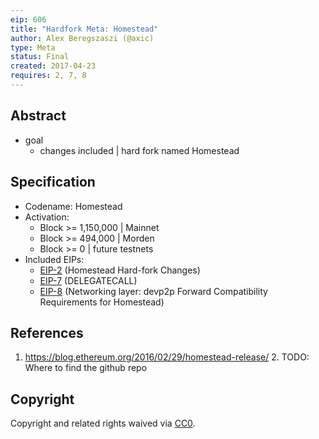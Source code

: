 ```yaml
---
eip: 606
title: "Hardfork Meta: Homestead"
author: Alex Beregszaszi (@axic)
type: Meta
status: Final
created: 2017-04-23
requires: 2, 7, 8
---
```


## Abstract

* goal
  * changes included | hard fork named Homestead

## Specification

- Codename: Homestead
- Activation:
  - Block >= 1,150,000 | Mainnet
  - Block >= 494,000 | Morden
  - Block >= 0 | future testnets
- Included EIPs:
  - [EIP-2](./eip-2.md) (Homestead Hard-fork Changes)
  - [EIP-7](./eip-7.md) (DELEGATECALL)
  - [EIP-8](./eip-8.md) (Networking layer: devp2p Forward Compatibility Requirements for Homestead)

## References

1. https://blog.ethereum.org/2016/02/29/homestead-release/
   2. TODO: Where to find the github repo

## Copyright

Copyright and related rights waived via [CC0](../LICENSE.md).
